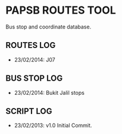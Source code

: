 PAPSB ROUTES TOOL
================
Bus stop and coordinate database.

ROUTES LOG
---------
- 23/02/2014: J07

BUS STOP LOG
------------
- 23/02/2014: Bukit Jalil stops

SCRIPT LOG
---------
- 23/02/2013: v1.0 Initial Commit.

